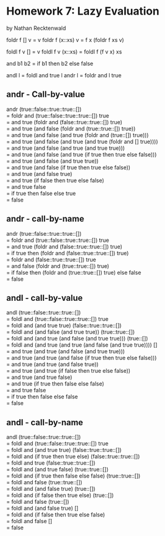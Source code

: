 # Homework 7: Lazy Evaluation

by Nathan Recktenwald 


foldr f [] v = v
foldr f (x::xs) v = f x (foldr f xs v)

foldl f v [] = v
foldl f v (x::xs) = foldl f (f v x) xs

and b1 b2 = if b1 then b2 else false

andl l = foldl and true l
andr l = foldr and l true


## andr - Call-by-value

  andr (true::false::true::true::[])	
= foldr and (true::false::true::true::[]) true  	
= and true (foldr and (false::true::true::[]) true)	 
= and true (and false (foldr and (true::true::[]) true))	
= and true (and false (and true (foldr and (true::[]) true)))	
= and true (and false (and true (and true (foldr and [] true))))	
= and true (and false (and true (and true true)))	
= and true (and false (and true (if true then true else false)))	
= and true (and false (and true true))	
= and true (and false (if true then true else false))	
= and true (and false true)  
= and true (if false then true else false)	
= and true false  
= if true then false else true  
= false  


## andr - call-by-name

  andr (true::false::true::true::[])  
= foldr and (true::false::true::true::[]) true  
= and true (foldr and (false::true::true::[]) true)  
= if true then (foldr and (false::true::true::[]) true)  
= foldr and (false::true::true::[]) true  
= and false (foldr and (true::true::[]) true)  
= if false then (foldr and (true::true::[]) true) else false  
= false   


## andl - call-by-value

  andl (true::false::true::true::[])  
= foldl and (true::false::true::true::[]) true  
= foldl and (and true true) (false::true::true::[])  
= foldl and (and false (and true true)) (true::true::[])  
= foldl and (and true (and false (and true true))) (true::[])  
= foldl and (and true (and true (and false (and true true)))) []  
= and true (and true (and false (and true true)))  
= and true (and true (and false (if true then true else false)))  
= and true (and true (and false true))  
= and true (and true (if false then true else false))  
= and true (and true false)  
= and true (if true then false else false)  
= and true false  
= if true then false else false  
= false  


## andl - call-by-name

  andl (true::false::true::true::[])  
= foldl and (true::false::true::true::[]) true  
= foldl and (and true true) (false::true::true::[])  
= foldl and (if true then true else) (false::true::true::[])  
= foldl and true (false::true::true::[])  
= foldl and (and true false) (true::true::[])  
= foldl and (if true then false else false) (true::true::[])  
= foldl and false (true::true::[])   
= foldl and (and false true) (true::[])  
= foldl and (if false then true else) (true::[])  
= foldl and false (true::[])  
= foldl and (and false true) []  
= foldl and (if false then true else false)  
= foldl and false []  
= false  
